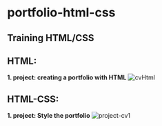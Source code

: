 # portfolio-html-css

## Training HTML/CSS
## HTML:
 **1. project: creating a portfolio with HTML**
 ![cvHtml](https://user-images.githubusercontent.com/40898323/78051387-82bcca80-7375-11ea-9837-ca663e7e96c6.png)

## HTML-CSS:
 **1. project: Style the portfolio**
 ![project-cv1](https://user-images.githubusercontent.com/40898323/78050438-1ee5d200-7374-11ea-8a06-a0e313683ff8.png)
